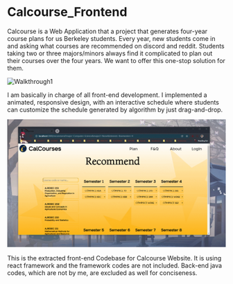 # Calcourse_Frontend

Calcourse is a Web Application that a project that generates four-year course plans for us Berkeley students. Every year, new students come in and asking what courses are recommended on discord and reddit. Students taking two or three majors/minors always find it complicated to plan out their courses over the four years. We want to offer this one-stop solution for them.

![Walkthrough1](/Calcourse1.gif?raw=true)

I am basically in charge of all front-end development. I implemented a animated, responsive design, with an interactive schedule where students can customize the schedule generated by algorithm by just drag-and-drop.

![Responsive Design](/Calcourse2.gif?raw=true)

This is the extracted front-end Codebase for Calcourse Website. It is using react framework and the framework codes are not included. Back-end java codes, which are not by me, are excluded as well for conciseness.

